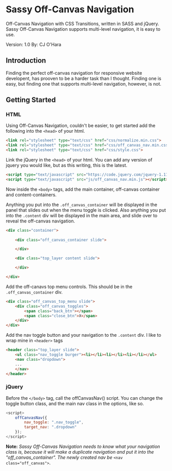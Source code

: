 Sassy Off-Canvas Navigation
===========================

Off-Canvas Navigation with CSS Transitions, written in SASS and jQuery. Sassy Off-Canvas Navigation supports multi-level navigation, it is easy to use.

Version: 1.0
By: CJ O'Hara

## Introduction

Finding the perfect off-canvas navigation for responsive website developent, has prooven to be a harder task than I thought. Finding one is easy, but finding one that supports multi-level navigation, however, is not.

## Getting Started

### HTML

Using Off-Canvas Navigation, couldn't be easier, to get started add the following into the `<head>` of your html.

```html
<link rel="stylesheet" type="text/css" href="css/normalize.min.css">
<link rel="stylesheet" type="text/css" href="css/off_canvas_nav.min.css">
<link rel="stylesheet" type="text/css" href="css/style.css">
```

Link the jQuery in the `<head>` of your html.
You can add any version of jquery you would like, but as this writing, this is the latest.

```html
<script type="text/javascript" src="https://code.jquery.com/jquery-1.11.1.min.js"></script>
<script type="text/javascript" src="js/off_canvas_nav.min.js"></script>
```

Now inside the `<body>` tags, add the main container, off-canvas container and content-containers.

Anything you put into the `.off_canvas_container` will be displayed in the panel that slides out when the menu toggle is clicked. Also anything you put into the `.content` div will be displayed in the main area, and slide over to reveal the off-canvas navigation.

```html
<div class="container">
	
	<div class="off_canvas_container slide">

	</div>

	<div class="top_layer content slide">

	</div>

</div>
```

Add the off-canavs top menu controls. This should be in the `.off_canvas_container` div.

```html
<div class="off_canvas_top_menu slide">
	<div class="off_canvas_toggles">
		<span class="back_btn"></span>
		<span class="close_btn">X</span>
	</div>
</div>
```

Add the nav toggle button and your navigation to the `.content` div. I like to wrap mine in `<header>` tags

```html
<header class="top_layer slide">
	<ul class="nav_toggle burger"><li></li><li></li><li></li></ul>
	<nav class="dropdown">
	...
	</nav>
</header>
```

### jQuery



Before the `</body>` tag, call the offCanvasNav() script. You can change the toggle button class, and the main nav class in the options, like so.

```javascript
<script>
	offCanvasNav({
		nav_toggle: ".nav_toggle",
		target_nav: ".dropdown"
	});
</script>
```

**Note:** *Sassy Off-Canvas Navigation needs to know what your navigation class is, because it will make a duplicate navigation and put it into the "off_canvas_container". The newly created nav be* `<nav class="off_canvas">`.